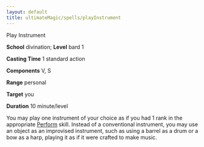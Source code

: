```yaml
---
layout: default
title: ultimateMagic/spells/playInstrument
---
```

Play Instrument

**School** divination; **Level** bard 1

**Casting Time** 1 standard action

**Components** V, S

**Range** personal

**Target** you

**Duration** 10 minute/level

You may play one instrument of your choice as if you had 1 rank in the appropriate [Perform](skills/perform#_perform) skill. Instead of a conventional instrument, you may use an object as an improvised instrument, such as using a barrel as a drum or a bow as a harp, playing it as if it were crafted to make music.


